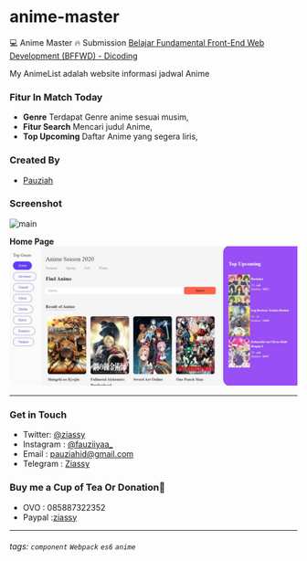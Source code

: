 # anime-master
💻 Anime Master 🔥 Submission [Belajar Fundamental Front-End Web Development (BFFWD) - Dicoding](https://www.dicoding.com/academies/163)

My AnimeList adalah website informasi jadwal Anime 

### Fitur In Match Today 
- __Genre__ Terdapat Genre anime sesuai musim,
- __Fitur Search__ Mencari judul Anime,
- __Top Upcoming__ Daftar Anime yang segera liris,


### Created By
- [Pauziah](https://github.com/ziassy)

### Screenshot
![main](screenshoot/anime.gif)

__Home Page__
![main](screenshoot/anime.JPG)

---

### Get in Touch 

- Twitter: [@ziassy](https://twitter.com/ZIASSY1)
- Instagram : [@fauziiyaa_](https://www.instagram.com/fauziiyaa_/)
- Email : [pauziahid@gmail.com](mailto:pauziahid@gmail.com)
- Telegram : [Ziassy](https://t.me/ziassy)

### Buy me a Cup of Tea Or Donation🍺

- OVO : 085887322352
- Paypal :[ziassy](https://www.paypal.me/ziassy)

---


###### tags: `component`  `Webpack` `es6` `anime`
